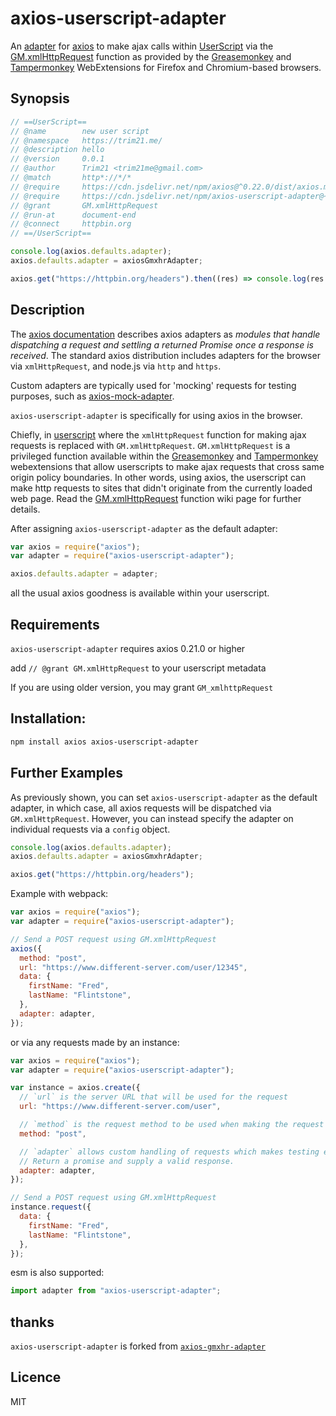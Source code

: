 # axios-userscript-adapter

An [adapter] for [axios] to make ajax calls within [UserScript][userscript]
via the [GM.xmlHttpRequest] function as provided by the [Greasemonkey] and [Tampermonkey] WebExtensions for Firefox and Chromium-based browsers.

## Synopsis

```javascript
// ==UserScript==
// @name        new user script
// @namespace   https://trim21.me/
// @description hello
// @version     0.0.1
// @author      Trim21 <trim21me@gmail.com>
// @match       http*://*/*
// @require     https://cdn.jsdelivr.net/npm/axios@^0.22.0/dist/axios.min.js
// @require     https://cdn.jsdelivr.net/npm/axios-userscript-adapter@~0.1.7/dist/axiosGmxhrAdapter.min.js
// @grant       GM.xmlHttpRequest
// @run-at      document-end
// @connect     httpbin.org
// ==/UserScript==

console.log(axios.defaults.adapter);
axios.defaults.adapter = axiosGmxhrAdapter;

axios.get("https://httpbin.org/headers").then((res) => console.log(res.data));
```

## Description

The [axios documentation][adapter] describes axios adapters as
_modules that handle dispatching a request and settling a returned Promise once a response is received_.
The standard axios distribution includes adapters for the browser via `xmlHttpRequest`, and node.js via `http` and `https`.

Custom adapters are typically used for 'mocking' requests for testing purposes,
such as [axios-mock-adapter](https://www.npmjs.com/package/axios-mock-adapter).

`axios-userscript-adapter` is specifically for using axios in the browser.

Chiefly, in [userscript] where the `xmlHttpRequest` function for making ajax requests is replaced with `GM.xmlHttpRequest`.
`GM.xmlHttpRequest` is a privileged function available within the [Greasemonkey] and [Tampermonkey]
webextensions that allow userscripts to make ajax requests that cross same origin policy boundaries.
In other words, using axios, the userscript can make http requests to sites that didn't originate from the currently loaded web page.
Read the [GM.xmlHttpRequest] function wiki page for further details.

After assigning `axios-userscript-adapter` as the default adapter:

```javascript
var axios = require("axios");
var adapter = require("axios-userscript-adapter");

axios.defaults.adapter = adapter;
```

all the usual axios goodness is available within your userscript.

## Requirements

`axios-userscript-adapter` requires axios 0.21.0 or higher

add `// @grant GM.xmlHttpRequest` to your userscript metadata

If you are using older version, you may grant `GM_xmlhttpRequest`

## Installation:

```bash
npm install axios axios-userscript-adapter
```

## Further Examples

As previously shown, you can set `axios-userscript-adapter` as the default adapter,
in which case, all axios requests will be dispatched via `GM.xmlHttpRequest`.
However, you can instead specify the adapter on individual requests via a `config` object.

```javascript
console.log(axios.defaults.adapter);
axios.defaults.adapter = axiosGmxhrAdapter;

axios.get("https://httpbin.org/headers");
```

Example with webpack:

```javascript
var axios = require("axios");
var adapter = require("axios-userscript-adapter");

// Send a POST request using GM.xmlHttpRequest
axios({
  method: "post",
  url: "https://www.different-server.com/user/12345",
  data: {
    firstName: "Fred",
    lastName: "Flintstone",
  },
  adapter: adapter,
});
```

or via any requests made by an instance:

```javascript
var axios = require("axios");
var adapter = require("axios-userscript-adapter");

var instance = axios.create({
  // `url` is the server URL that will be used for the request
  url: "https://www.different-server.com/user",

  // `method` is the request method to be used when making the request
  method: "post",

  // `adapter` allows custom handling of requests which makes testing easier.
  // Return a promise and supply a valid response.
  adapter: adapter,
});

// Send a POST request using GM.xmlHttpRequest
instance.request({
  data: {
    firstName: "Fred",
    lastName: "Flintstone",
  },
});
```

esm is also supported:

```javascript
import adapter from "axios-userscript-adapter";
```

## thanks

`axios-userscript-adapter` is forked from [`axios-gmxhr-adapter`](https://github.com/damoclark/axios-gmxhr-adapter)

## Licence

MIT

[adapter]: https://github.com/axios/axios/tree/master/lib/adapters#readme
[axios]: https://github.com/axios/axios
[userscript]: https://github.com/OpenUserJs/OpenUserJS.org/wiki/Userscript-beginners-HOWTO
[gm.xmlhttprequest]: https://wiki.greasespot.net/GM.xmlHttpRequest
[greasemonkey]: https://addons.mozilla.org/en-US/firefox/addon/greasemonkey/
[tampermonkey]: https://chrome.google.com/webstore/detail/tampermonkey/dhdgffkkebhmkfjojejmpbldmpobfkfo?hl=en
